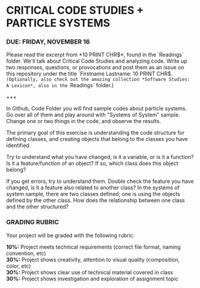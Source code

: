 CRITICAL CODE STUDIES + PARTICLE SYSTEMS
====

### DUE: FRIDAY, NOVEMBER 16

Please read the excerpt from *10 PRINT CHR$*, found in the `Readings` folder. We'll talk about Critical Code Studies and analyzing code. Write up two responses, questions, or provocations and post them as an issue on this repository under the title `Firstname Lastname: 10 PRINT CHR$`. (Optionally, also check out the amazing collection *Software Studies: A Lexicon*, also in the `Readings` folder.)

+++

In Github, Code Folder you will find sample codes about particle systems. Go over all of them and play around with "Systems of System" sample. Change one or two things in the code, and observe the results.

The primary goal of this exercise is understanding the code structure for defining classes, and creating objects that belong to the classes you have identified.

Try to understand what you have changed, is it a variable, or is it a function? Is it a feature/function of an object? If so, which class does this object belong?

If you get errors, try to understand them. Double check the feature you have changed, is it a feature also related to another class?  In the systems of system sample, there are two classes defined; one is using the objects defined by the other class. How does the relationship between one class and the other structured?


### GRADING RUBRIC  
Your project will be graded with the following rubric:

**10%:** Project meets technical requirements (correct file format, naming convention, etc)  
**30%:** Project shows creativity, attention to visual quality (composition, color, etc)  
**30%:** Project shows clear use of technical material covered in class  
**30%:** Project shows investigation and exploration of assignment topic  

